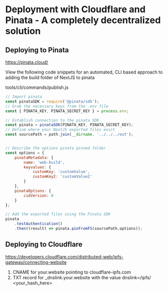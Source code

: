 # Deployment with Cloudflare and Pinata - A completely decentralized solution

## Deploying to Pinata
https://pinata.cloud/

View the following code snippets for an automated, CLI based approach to adding the build folder of NextJS to pinata

tools/cli/commands/publish.js 

```js
// Import pinata
const pinataSDK = require('@pinata/sdk');
// Grab the necessary keys from the .env file
const { PINATA_KEY, PINATA_SECRET_KEY } = process.env;

// Establish connection to the pinata SDK
const pinata = pinataSDK(PINATA_KEY, PINATA_SECRET_KEY);
// Define where your NextJS exported files exist
const sourcePath = path.join(__dirname, '../../../out');


// Describe the options pinata pinned folder
const options = {
    pinataMetadata: {
        name: 'web-build',
        keyvalues: {
            customKey: 'customValue',
            customKey2: 'customValue2'
        }
    },
    pinataOptions: {
        cidVersion: 0
    }
};

// Add the exported files using the Pinata SDK
pinata
    .testAuthentication()
    .then((result) => pinata.pinFromFS(sourcePath,options));
```

## Deploying to Cloudflare

https://developers.cloudflare.com/distributed-web/ipfs-gateway/connecting-website

1. CNAME for your.website pointing to cloudflare-ipfs.com
2. TXT record for _dnslink.your.website with the value dnslink=/ipfs/   <your_hash_here>

